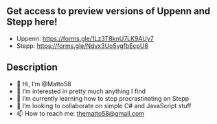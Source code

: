 ## Get access to preview versions of Uppenn and Stepp here!
- Uppenn: https://forms.gle/1Lz3T8knU7LK9AUy7
- Stepp: https://forms.gle/Ndvx3Uo5ygfbEcpU8

## Description
- 👋 Hi, I’m @Matto58
- 👀 I’m interested in pretty much anything I find
- 🌱 I’m currently learning how to stop procrastinating on Stepp
- 💞️ I’m looking to collaborate on simple C# and JavaScript stuff
- 📫 How to reach me: thematto58@gmail.com

<!---
Matto58/Matto58 is a ✨ special ✨ repository because its `README.md` (this file) appears on your GitHub profile.
You can click the Preview link to take a look at your changes.
--->
